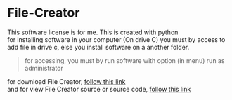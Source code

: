 # File-Creator
This software license is for me. This is created with python  
for installing software in your computer (On drive C) you must by access to add file in drive c, else you install software on a another folder.
> for accessing, you must by run software with option (in menu) run as administrator  

for download File Creator, [follow this link](https://github.com/n66583/File-Creator)  
and for view File Creator source or source code, [follow this link](https://github.com/n66583/File-Creator/releases/tag/source)

